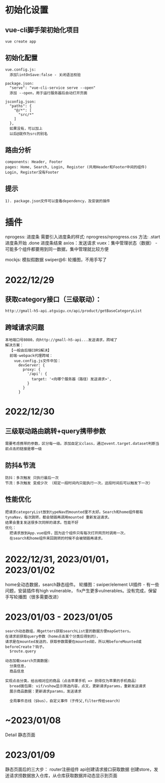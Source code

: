 # 初始化设置
  ## vue-cli脚手架初始化项目
    vue create app

  ## 初始化配置
    vue.config.js:
      添加lintOnSave:false - 关闭语法校验
    
    package.json:
      "serve": "vue-cli-service serve --open"
      添加 --open，用于运行服务器后自动打开页面

    jsconfig.json:
      "paths": {
        "@/*": [
          "src/*"
        ]
      },
      如果没有，可以加上
      以后@就作为src的别名

  ## 路由分析
    components: Header, Footer
    pages: Home, Search, Login, Register (共用Header和Footer中间的组件)
    Login, Register没有Footer

  ## 提示
    1). package.json文件可以查看dependency，及安装的插件

# 插件
  nprogess: 进度条
    需要引入进度条的样式: nprogress/nprogress.css
    方法:
      .start 进度条开始
      .done 进度条结束
  axios：发送请求
  vuex：集中管理状态（数据） - 可能多个组件都要用到同一数据，集中管理就比较方便
  
  mockjs: 模拟假数据
  swiper@6: 轮播图，不用手写了
# 2022/12/29
  ## 获取category接口（三级联动）：
    http://gmall-h5-api.atguigu.cn/api/product/getBaseCategoryList
  ## 跨域请求问题
    本地端口号8080，向http://gmall-h5-api...发送请求，跨域了
    解决方案：
      【一般由后端CORS解决】
      前端-webpack代理跨域：
        vue.config.js文件中加：
          devServer: {
            proxy: {
              '/api': {
                target: '<向哪个服务器（路径）发送请求>',
              }
            }
          }

# 2022/12/30
  ## 三级联动路由跳转+query携带参数
    需要考虑携带的参数，区分每一级。添加自定义class，通过event.target.dataset判断当前点击的链接是哪一级
  ## 防抖&节流  
    防抖：多次触发 只执行最后一次
    节流：多次触发 变成少次 （规定一段时间内只能执行一次，这段时间后可以触发下一次）

  ## 性能优化
    把请求categoryList放到typeNav的mounted里不太好。Search和home组件都有tynaNav，每次跳转，都会销毁再调用mounted 重新发送请求。
    结果会重复发送很多次同样的请求。性能不好
    优化：
      把请求放到App.vue组件，因为这个组件只有每次打开网页时调用一次，
      在search和home组件来回跳转的时候不会被销毁再请求。

# 2022/12/31, 2023/01/01，2023/01/02
  home全动态数据，search静态组件。
  轮播图：swiper/element UI插件 
    - 有一些问题，安装插件有high vulnerable，
    fix产生更多vulnerables。没有完成，保留手写轮播图（很多需要改进）

# 2023/01/03 - 2023/01/05
    search动态数组，用getters获取searchList里的数据方便mapGetters。
    在请求前获取query参数（home点击某个分类后得到的），
    请求是在mounted发送的，获取参数需要在mounted前，所以用beforeMounted或beforeCreate？钩子。
      $route.query
    
    动态加载search页面数据:
      分类信息，
      商品信息
    
    实现点击分类，给出相对应的商品（点击苹果手机 => 获得仅为苹果的手机商品）
      bread面包屑: vif/vshow显示筛选内容，点叉，更新请求params，重新发送请求
      展示商品数据：更新请求params，发送请求
      
      全局事件总线（$bus），自定义事件（子传父,filter传给search）
        
# ~2023/01/08
  Detail 静态页面

# 2023/01/09
  静态页面后的三大步：
    router注册组件
    api创建请求接口获取数据
    创建store，发送请求捞数据放入仓库，从仓库获取数据并动态显示到页面
